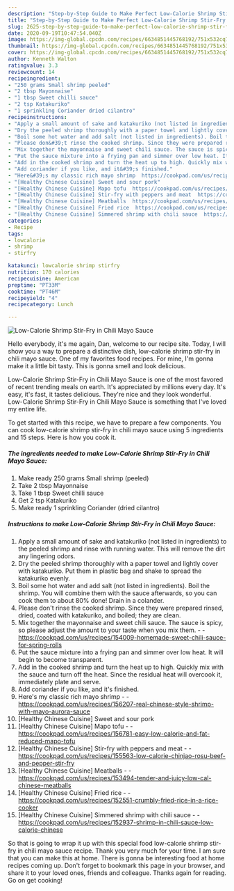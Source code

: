 ```yaml
---
description: "Step-by-Step Guide to Make Perfect Low-Calorie Shrimp Stir-Fry in Chili Mayo Sauce"
title: "Step-by-Step Guide to Make Perfect Low-Calorie Shrimp Stir-Fry in Chili Mayo Sauce"
slug: 2625-step-by-step-guide-to-make-perfect-low-calorie-shrimp-stir-fry-in-chili-mayo-sauce
date: 2020-09-19T10:47:54.040Z
image: https://img-global.cpcdn.com/recipes/6634851445768192/751x532cq70/low-calorie-shrimp-stir-fry-in-chili-mayo-sauce-recipe-main-photo.jpg
thumbnail: https://img-global.cpcdn.com/recipes/6634851445768192/751x532cq70/low-calorie-shrimp-stir-fry-in-chili-mayo-sauce-recipe-main-photo.jpg
cover: https://img-global.cpcdn.com/recipes/6634851445768192/751x532cq70/low-calorie-shrimp-stir-fry-in-chili-mayo-sauce-recipe-main-photo.jpg
author: Kenneth Walton
ratingvalue: 3.3
reviewcount: 14
recipeingredient:
- "250 grams Small shrimp peeled"
- "2 tbsp Mayonnaise"
- "1 tbsp Sweet chilli sauce"
- "2 tsp Katakuriko"
- "1 sprinkling Coriander dried cilantro"
recipeinstructions:
- "Apply a small amount of sake and katakuriko (not listed in ingredients) to the peeled shrimp and rinse with running water. This will remove the dirt any lingering odors."
- "Dry the peeled shrimp thoroughly with a paper towel and lightly cover with katakuriko. Put them in plastic bag and shake to spread the katakuriko evenly."
- "Boil some hot water and add salt (not listed in ingredients). Boil the shrimp. You will combine them with the sauce afterwards, so you can cook them to about 80% done! Drain in a colander."
- "Please don&#39;t rinse the cooked shrimp. Since they were prepared rinsed, dried, coated with katakuriko, and boiled; they are clean."
- "Mix together the mayonnaise and sweet chili sauce. The sauce is spicy, so please adjust the amount to your taste when you mix them.  https://cookpad.com/us/recipes/154009-homemade-sweet-chili-sauce-for-spring-rolls"
- "Put the sauce mixture into a frying pan and simmer over low heat. It will begin to become transparent."
- "Add in the cooked shrimp and turn the heat up to high. Quickly mix with the sauce and turn off the heat. Since the residual heat will overcook it, immediately plate and serve."
- "Add coriander if you like, and it&#39;s finished."
- "Here&#39;s my classic rich mayo shrimp  https://cookpad.com/us/recipes/156207-real-chinese-style-shrimp-with-mayo-aurora-sauce"
- "[Healthy Chinese Cuisine] Sweet and sour pork"
- "[Healthy Chinese Cuisine] Mapo tofu  https://cookpad.com/us/recipes/156781-easy-low-calorie-and-fat-reduced-mapo-tofu"
- "[Healthy Chinese Cuisine] Stir-fry with peppers and meat  https://cookpad.com/us/recipes/155563-low-calorie-chinjao-rosu-beef-and-pepper-stir-fry"
- "[Healthy Chinese Cuisine] Meatballs  https://cookpad.com/us/recipes/153494-tender-and-juicy-low-cal-chinese-meatballs"
- "[Healthy Chinese Cuisine] Fried rice  https://cookpad.com/us/recipes/152551-crumbly-fried-rice-in-a-rice-cooker"
- "[Healthy Chinese Cuisine] Simmered shrimp with chili sauce  https://cookpad.com/us/recipes/152937-shrimp-in-chili-sauce-low-calorie-chinese"
categories:
- Recipe
tags:
- lowcalorie
- shrimp
- stirfry

katakunci: lowcalorie shrimp stirfry 
nutrition: 170 calories
recipecuisine: American
preptime: "PT33M"
cooktime: "PT46M"
recipeyield: "4"
recipecategory: Lunch

---
```



![Low-Calorie Shrimp Stir-Fry in Chili Mayo Sauce](https://img-global.cpcdn.com/recipes/6634851445768192/751x532cq70/low-calorie-shrimp-stir-fry-in-chili-mayo-sauce-recipe-main-photo.jpg)

Hello everybody, it's me again, Dan, welcome to our recipe site. Today, I will show you a way to prepare a distinctive dish, low-calorie shrimp stir-fry in chili mayo sauce. One of my favorites food recipes. For mine, I'm gonna make it a little bit tasty. This is gonna smell and look delicious.



Low-Calorie Shrimp Stir-Fry in Chili Mayo Sauce is one of the most favored of recent trending meals on earth. It's appreciated by millions every day. It's easy, it's fast, it tastes delicious. They're nice and they look wonderful. Low-Calorie Shrimp Stir-Fry in Chili Mayo Sauce is something that I've loved my entire life.


To get started with this recipe, we have to prepare a few components. You can cook low-calorie shrimp stir-fry in chili mayo sauce using 5 ingredients and 15 steps. Here is how you cook it.

<!--inarticleads1-->

##### The ingredients needed to make Low-Calorie Shrimp Stir-Fry in Chili Mayo Sauce:

1. Make ready 250 grams Small shrimp (peeled)
1. Take 2 tbsp Mayonnaise
1. Take 1 tbsp Sweet chilli sauce
1. Get 2 tsp Katakuriko
1. Make ready 1 sprinkling Coriander (dried cilantro)




<!--inarticleads2-->

##### Instructions to make Low-Calorie Shrimp Stir-Fry in Chili Mayo Sauce:

1. Apply a small amount of sake and katakuriko (not listed in ingredients) to the peeled shrimp and rinse with running water. This will remove the dirt any lingering odors.
1. Dry the peeled shrimp thoroughly with a paper towel and lightly cover with katakuriko. Put them in plastic bag and shake to spread the katakuriko evenly.
1. Boil some hot water and add salt (not listed in ingredients). Boil the shrimp. You will combine them with the sauce afterwards, so you can cook them to about 80% done! Drain in a colander.
1. Please don&#39;t rinse the cooked shrimp. Since they were prepared rinsed, dried, coated with katakuriko, and boiled; they are clean.
1. Mix together the mayonnaise and sweet chili sauce. The sauce is spicy, so please adjust the amount to your taste when you mix them. -  - https://cookpad.com/us/recipes/154009-homemade-sweet-chili-sauce-for-spring-rolls
1. Put the sauce mixture into a frying pan and simmer over low heat. It will begin to become transparent.
1. Add in the cooked shrimp and turn the heat up to high. Quickly mix with the sauce and turn off the heat. Since the residual heat will overcook it, immediately plate and serve.
1. Add coriander if you like, and it&#39;s finished.
1. Here&#39;s my classic rich mayo shrimp -  - https://cookpad.com/us/recipes/156207-real-chinese-style-shrimp-with-mayo-aurora-sauce
1. [Healthy Chinese Cuisine] Sweet and sour pork
1. [Healthy Chinese Cuisine] Mapo tofu -  - https://cookpad.com/us/recipes/156781-easy-low-calorie-and-fat-reduced-mapo-tofu
1. [Healthy Chinese Cuisine] Stir-fry with peppers and meat -  - https://cookpad.com/us/recipes/155563-low-calorie-chinjao-rosu-beef-and-pepper-stir-fry
1. [Healthy Chinese Cuisine] Meatballs -  - https://cookpad.com/us/recipes/153494-tender-and-juicy-low-cal-chinese-meatballs
1. [Healthy Chinese Cuisine] Fried rice -  - https://cookpad.com/us/recipes/152551-crumbly-fried-rice-in-a-rice-cooker
1. [Healthy Chinese Cuisine] Simmered shrimp with chili sauce -  - https://cookpad.com/us/recipes/152937-shrimp-in-chili-sauce-low-calorie-chinese




So that is going to wrap it up with this special food low-calorie shrimp stir-fry in chili mayo sauce recipe. Thank you very much for your time. I am sure that you can make this at home. There is gonna be interesting food at home recipes coming up. Don't forget to bookmark this page in your browser, and share it to your loved ones, friends and colleague. Thanks again for reading. Go on get cooking!
